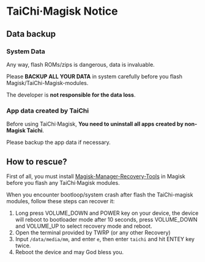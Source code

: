 # TaiChi·Magisk Notice

## Data backup

### System Data

Any way, flash ROMs/zips is dangerous, data is invaluable.

Please **BACKUP ALL YOUR DATA** in system carefully before you flash Magisk/TaiChi-Magisk-modules.

The developer is **not responsible for the data loss**.

### App data created by TaiChi

Before using TaiChi·Magisk, **You need to uninstall all apps created by non-Magisk Taichi**. 

Please backup the app data if necessary.

## How to rescue?

First of all, you must install [Magisk-Manager-Recovery-Tools](https://github.com/Pzqqt/Magisk_Manager_Recovery_Tool) in Magisk before you flash any TaiChi·Magisk modules.

When you encounter bootloop/system crash after flash the TaiChi-magisk modules, follow these steps can recover it:

1. Long press VOLUME_DOWN and POWER key on your device, the device will reboot to bootloader mode after 10 seconds, press VOLUME_DOWN and VOLUME_UP to select recovery mode and reboot.
2. Open the terminal provided by TWRP (or any other Recovery)
3. Input `/data/media/mm`, and enter `e`, then enter `taichi` and hit ENTEY key twice.
4. Reboot the device and may God bless you.